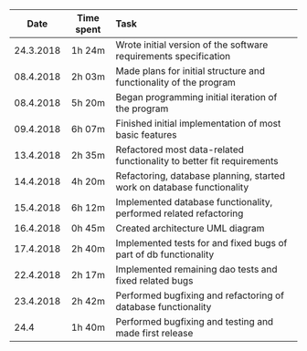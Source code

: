 | Date          | Time spent    | Task                                                                      |
| ------------- |:-------------:| :-------------------------------------------------------------------------|
| 24.3.2018     | 1h 24m        |  Wrote initial version of the software requirements specification         |
| 08.4.2018     | 2h 03m        |  Made plans for initial structure and functionality of the program        |
| 08.4.2018     | 5h 20m        |  Began programming initial iteration of the program                       |
| 09.4.2018     | 6h 07m        |  Finished initial implementation of most basic features                   |
| 13.4.2018     | 2h 35m        |  Refactored most data-related functionality to better fit requirements    |
| 14.4.2018     | 4h 20m        |  Refactoring, database planning, started work on database functionality   |
| 15.4.2018     | 6h 12m        |  Implemented database functionality, performed related refactoring        |
| 16.4.2018     | 0h 45m        |  Created architecture UML diagram                                         |
| 17.4.2018     | 2h 40m        |  Implemented tests for and fixed bugs of part of db functionality         |
| 22.4.2018     | 2h 17m        |  Implemented remaining dao tests and fixed related bugs                   |
| 23.4.2018     | 2h 42m        |  Performed bugfixing and refactoring of database functionality            |
| 24.4          | 1h 40m        |  Performed bugfixing and testing and made first release                   |
